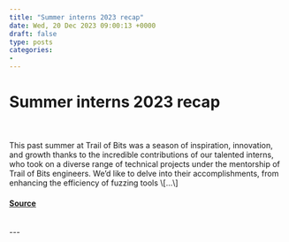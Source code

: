 ```yaml
---
title: "Summer interns 2023 recap"
date: Wed, 20 Dec 2023 09:00:13 +0000
draft: false
type: posts
categories: 
- 
---
```

# Summer interns 2023 recap

<br/>

<br/>
This past summer at Trail of Bits was a season of inspiration, innovation, and growth thanks to the incredible contributions of our talented interns, who took on a diverse range of technical projects under the mentorship of Trail of Bits engineers. We’d like to delve into their accomplishments, from enhancing the efficiency of fuzzing tools \[…\]

#### [Source](https://blog.trailofbits.com/2023/12/20/summer-associates-2023-recap/)

<br/>
---

